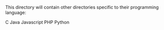 This directory will contain other directories specific to their programming language:

C
Java
Javascript
PHP
Python
